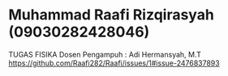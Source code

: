 # Muhammad Raafi Rizqirasyah (09030282428046)
TUGAS FISIKA 
Dosen Pengampuh : Adi Hermansyah, M.T
https://github.com/Raafi282/Raafi/issues/1#issue-2476837893
